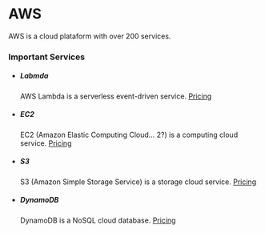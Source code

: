 # AWS

AWS is a cloud plataform with over 200 services.

### Important Services

- ##### Labmda

  AWS Lambda is a serverless event-driven service. [Pricing](https://aws.amazon.com/pt/lambda/pricing/)

- ##### EC2

  EC2 (Amazon Elastic Computing Cloud... 2?) is a computing cloud service. [Pricing](https://aws.amazon.com/pt/ec2/pricing/)

- ##### S3

  S3 (Amazon Simple Storage Service) is a storage cloud service. [Pricing](https://aws.amazon.com/pt/s3/pricing/)

- ##### DynamoDB
  DynamoDB is a NoSQL cloud database. [Pricing](https://aws.amazon.com/pt/dynamodb/pricing/)

